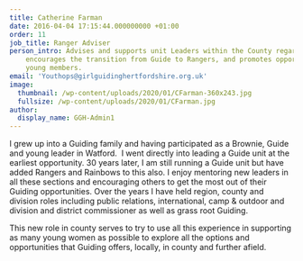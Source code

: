 ```yaml
---
title: Catherine Farman
date: 2016-04-04 17:15:44.000000000 +01:00
order: 11
job_title: Ranger Adviser
person_intro: Advises and supports unit Leaders within the County regarding Rangers,
    encourages the transition from Guide to Rangers, and promotes opportunities to
    young members.
email: 'Youthops@girlguidinghertfordshire.org.uk'
image:
  thumbnail: /wp-content/uploads/2020/01/CFarman-360x243.jpg
  fullsize: /wp-content/uploads/2020/01/CFarman.jpg
author:
  display_name: GGH-Admin1
---
```

I grew up into a Guiding family and having participated as a Brownie, Guide and young leader in Watford.  I went directly into leading a Guide unit at the earliest opportunity. 30 years later, I am still running a Guide unit but have added Rangers and Rainbows to this also. I enjoy mentoring new leaders in all these sections and encouraging others to get the most out of their Guiding opportunities. Over the years I have held region, county and division roles including public relations, international, camp &amp; outdoor and division and district commissioner as well as grass root Guiding.

This new role in county serves to try to use all this experience in supporting as many young women as possible to explore all the options and opportunities that Guiding offers, locally, in county and further afield.
